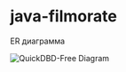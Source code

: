 # java-filmorate
ER диаграмма

![QuickDBD-Free Diagram](https://user-images.githubusercontent.com/102370323/203559321-390ad4ab-a72f-4422-82b2-c7dd1d931c8e.png)
